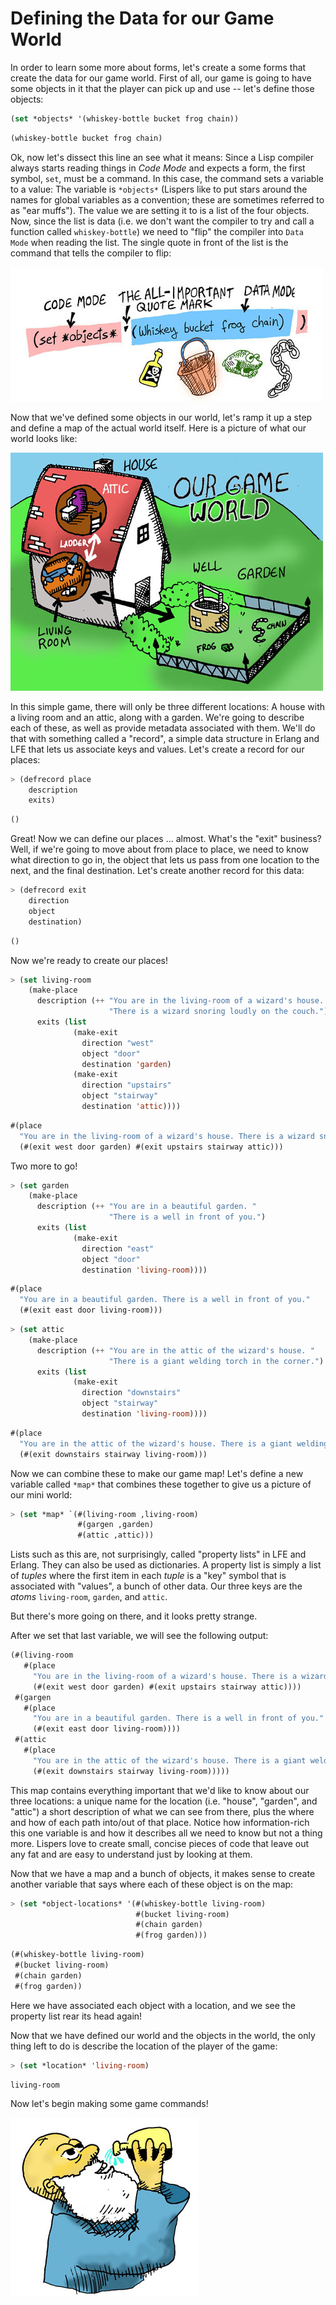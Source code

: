 # Defining the Data for our Game World

In order to learn some more about forms, let's create a some forms that create the data for our game world. First of all, our game is going to have some objects in it that the player can pick up and use -- let's define those objects:

```lisp
(set *objects* '(whiskey-bottle bucket frog chain))
```
```lisp
(whiskey-bottle bucket frog chain)
```

Ok, now let's dissect this line an see what it means: Since a Lisp compiler always starts reading things in *Code Mode* and expects a form, the first symbol, ``set``, must be a command. In this case, the command sets a variable to a value: The variable is ``*objects*`` (Lispers like to put stars around the names for global variables as a convention; these are sometimes referred to as "ear muffs"). The value we are setting it to is a list of the four objects. Now, since the list is data (i.e. we don't want the compiler to try and call a function called ``whiskey-bottle``) we need to "flip" the compiler into ``Data Mode`` when reading the list. The single quote in front of the list is the command that tells the compiler to flip:

![](images/objects.jpg)

Now that we've defined some objects in our world, let's ramp it up a step and define a map of the actual world itself. Here is a picture of what our world looks like:

![](images/world.jpg)

In this simple game, there will only be three different locations: A house with a living room and an attic, along with a garden. We're going to describe each of these, as well as provide metadata associated with them. We'll do that with something called a "record", a simple data structure in Erlang and LFE that lets us associate keys and values. Let's create a record for our places:

```lisp
> (defrecord place
    description
    exits)
```
```lisp
()
```

Great! Now we can define our places ... almost. What's the "exit" business? Well, if we're going to move about from place to place, we need to know what direction to go in, the object that lets us pass from one location to the next, and the final destination. Let's create another record for this data:

```lisp
> (defrecord exit
    direction
    object
    destination)
```
```lisp
()
```

Now we're ready to create our places!

```lisp
> (set living-room
    (make-place
      description (++ "You are in the living-room of a wizard's house. "
                      "There is a wizard snoring loudly on the couch.")
      exits (list
              (make-exit
                direction "west"
                object "door"
                destination 'garden)
              (make-exit
                direction "upstairs"
                object "stairway"
                destination 'attic))))
```
```lisp
#(place
  "You are in the living-room of a wizard's house. There is a wizard snoring loudly on the couch."
  (#(exit west door garden) #(exit upstairs stairway attic)))
```

Two more to go!

```lisp
> (set garden
    (make-place
      description (++ "You are in a beautiful garden. "
                      "There is a well in front of you.")
      exits (list
              (make-exit
                direction "east"
                object "door"
                destination 'living-room))))
```
```lisp
#(place
  "You are in a beautiful garden. There is a well in front of you."
  (#(exit east door living-room)))
```
```lisp
> (set attic
    (make-place
      description (++ "You are in the attic of the wizard's house. "
                      "There is a giant welding torch in the corner.")
      exits (list
              (make-exit
                direction "downstairs"
                object "stairway"
                destination 'living-room))))
```
```lisp
#(place
  "You are in the attic of the wizard's house. There is a giant welding torch in the corner."
  (#(exit downstairs stairway living-room)))
```

Now we can combine these to make our game map! Let's define a new variable called ``*map*`` that combines these together to give us a picture of our mini world:

```lisp
> (set *map* `(#(living-room ,living-room)
               #(gargen ,garden)
               #(attic ,attic)))
```

 Lists such as this are, not surprisingly, called "property lists" in LFE and Erlang. They can also be used as dictionaries. A property list is simply a list of *tuples* where the first item in each *tuple* is a "key" symbol that is associated with "values", a bunch of other data. Our three keys are the *atoms* ``living-room``, ``garden``, and ``attic``.

But there's more going on there, and it looks pretty strange.

After we set that last variable, we will see the following output:

```lisp
(#(living-room
   #(place
     "You are in the living-room of a wizard's house. There is a wizard snoring loudly on the couch."
     (#(exit west door garden) #(exit upstairs stairway attic))))
 #(gargen
   #(place
     "You are in a beautiful garden. There is a well in front of you."
     (#(exit east door living-room))))
 #(attic
   #(place
     "You are in the attic of the wizard's house. There is a giant welding torch in the corner."
     (#(exit downstairs stairway living-room)))))
```

This map contains everything important that we'd like to know about our three locations: a unique name for the location (i.e. "house", "garden", and "attic") a short description of what we can see from there, plus the where and how of each path into/out of that place. Notice how information-rich this one variable is and how it describes all we need to know but not a thing more. Lispers love to create small, concise pieces of code that leave out any fat and are easy to understand just by looking at them.

Now that we have a map and a bunch of objects, it makes sense to create another variable that says where each of these object is on the map:

```lisp
> (set *object-locations* '(#(whiskey-bottle living-room)
                            #(bucket living-room)
                            #(chain garden)
                            #(frog garden)))
```
```lisp
(#(whiskey-bottle living-room)
 #(bucket living-room)
 #(chain garden)
 #(frog garden))
```

Here we have associated each object with a location, and we see the property list rear its head again!

Now that we have defined our world and the objects in the world, the only thing left to do is describe the location of the player of the game:

```lisp
> (set *location* 'living-room)
```
```lisp
living-room
```

Now let's begin making some game commands!

![](images/drink.jpg)
